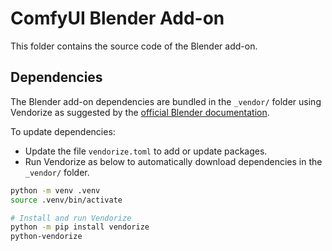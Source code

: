 # ComfyUI Blender Add-on

This folder contains the source code of the Blender add-on.

## Dependencies

The Blender add-on dependencies are bundled in the `_vendor/` folder using Vendorize as suggested by the [official Blender documentation](https://docs.blender.org/manual/en/latest/advanced/extensions/addons.html).

To update dependencies:

- Update the file `vendorize.toml` to add or update packages.
- Run Vendorize as below to automatically download dependencies in the `_vendor/` folder.

```sh
python -m venv .venv
source .venv/bin/activate

# Install and run Vendorize
python -m pip install vendorize
python-vendorize
```